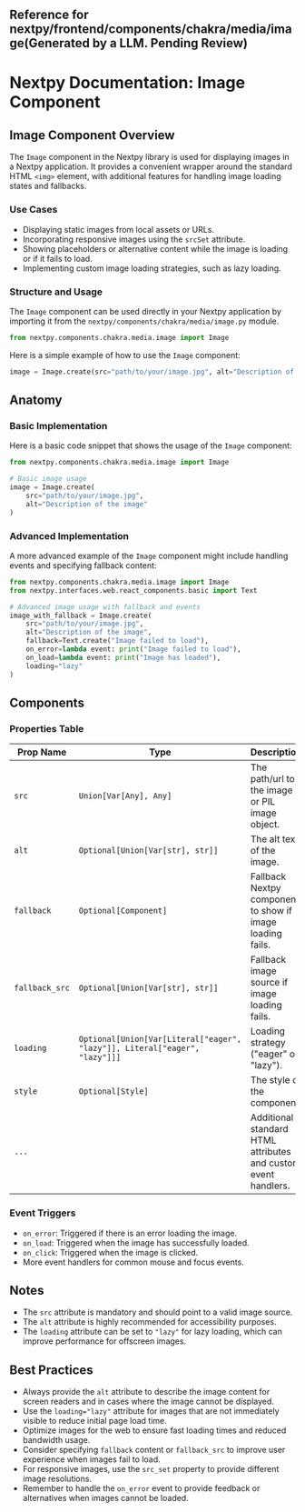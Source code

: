 ##  Reference for nextpy/frontend/components/chakra/media/image(Generated by a LLM. Pending Review)

# Nextpy Documentation: Image Component

## Image Component Overview

The `Image` component in the Nextpy library is used for displaying images in a Nextpy application. It provides a convenient wrapper around the standard HTML `<img>` element, with additional features for handling image loading states and fallbacks.

### Use Cases

- Displaying static images from local assets or URLs.
- Incorporating responsive images using the `srcSet` attribute.
- Showing placeholders or alternative content while the image is loading or if it fails to load.
- Implementing custom image loading strategies, such as lazy loading.

### Structure and Usage

The `Image` component can be used directly in your Nextpy application by importing it from the `nextpy/components/chakra/media/image.py` module.

```python
from nextpy.components.chakra.media.image import Image
```

Here is a simple example of how to use the `Image` component:

```python
image = Image.create(src="path/to/your/image.jpg", alt="Description of the image")
```

## Anatomy

### Basic Implementation

Here is a basic code snippet that shows the usage of the `Image` component:

```python
from nextpy.components.chakra.media.image import Image

# Basic image usage
image = Image.create(
    src="path/to/your/image.jpg",
    alt="Description of the image"
)
```

### Advanced Implementation

A more advanced example of the `Image` component might include handling events and specifying fallback content:

```python
from nextpy.components.chakra.media.image import Image
from nextpy.interfaces.web.react_components.basic import Text

# Advanced image usage with fallback and events
image_with_fallback = Image.create(
    src="path/to/your/image.jpg",
    alt="Description of the image",
    fallback=Text.create("Image failed to load"),
    on_error=lambda event: print("Image failed to load"),
    on_load=lambda event: print("Image has loaded"),
    loading="lazy"
)
```

## Components

### Properties Table

| Prop Name      | Type                                              | Description                                                  |
|----------------|---------------------------------------------------|--------------------------------------------------------------|
| `src`          | `Union[Var[Any], Any]`                            | The path/url to the image or PIL image object.               |
| `alt`          | `Optional[Union[Var[str], str]]`                  | The alt text of the image.                                   |
| `fallback`     | `Optional[Component]`                             | Fallback Nextpy component to show if image loading fails.    |
| `fallback_src` | `Optional[Union[Var[str], str]]`                  | Fallback image source if image loading fails.                |
| `loading`      | `Optional[Union[Var[Literal["eager", "lazy"]], Literal["eager", "lazy"]]]` | Loading strategy ("eager" or "lazy"). |
| `style`        | `Optional[Style]`                                 | The style of the component.                                  |
| `...`          |                                                   | Additional standard HTML attributes and custom event handlers.|

### Event Triggers

- `on_error`: Triggered if there is an error loading the image.
- `on_load`: Triggered when the image has successfully loaded.
- `on_click`: Triggered when the image is clicked.
- More event handlers for common mouse and focus events.

## Notes

- The `src` attribute is mandatory and should point to a valid image source.
- The `alt` attribute is highly recommended for accessibility purposes.
- The `loading` attribute can be set to `"lazy"` for lazy loading, which can improve performance for offscreen images.

## Best Practices

- Always provide the `alt` attribute to describe the image content for screen readers and in cases where the image cannot be displayed.
- Use the `loading="lazy"` attribute for images that are not immediately visible to reduce initial page load time.
- Optimize images for the web to ensure fast loading times and reduced bandwidth usage.
- Consider specifying `fallback` content or `fallback_src` to improve user experience when images fail to load.
- For responsive images, use the `src_set` property to provide different image resolutions.
- Remember to handle the `on_error` event to provide feedback or alternatives when images cannot be loaded.